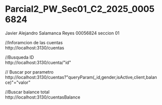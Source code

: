 # Parcial2_PW_Sec01_C2_2025_00056824

Javier Alejandro Salamanca Reyes 00056824 seccion 01  
  
//Inforamcion de las cuentas  
http://localhost:3130/cuentas  
  
//Busqueda ID  
http://localhost:3130/cuenta/"id"  
  
// Buscar por parametro  
http://localhost:3130/cuentas?"queryParam(_id,gender,isActive,client,balance)"="valor"  
  
//Buscar balance total  
http://localhost:3130/cuentasBalance  
